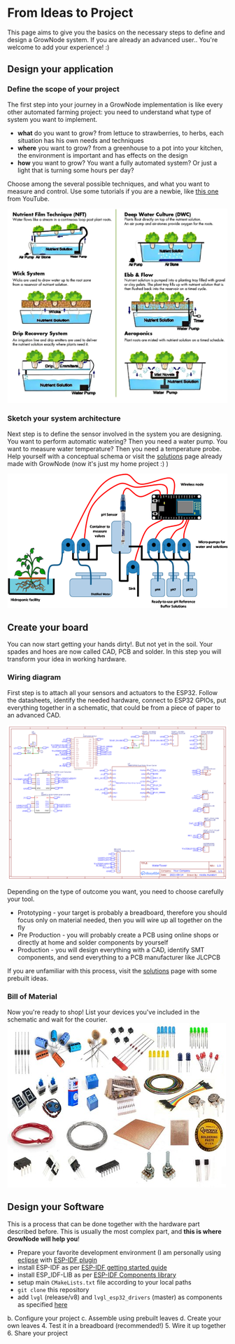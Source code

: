 
# From Ideas to Project

This page aims to give you the basics on the necessary steps to define and design a GrowNode system. If you are already an advanced user.. You're welcome to add your experience! :)

## Design your application

### Define the scope of your project
 
The first step into your journey in a GrowNode implementation is like every other automated farming project: you need to understand what type of system you want to implement. 
 - **what** do you want to grow? from lettuce to strawberries, to herbs, each situation has his own needs and techniques
 - **where** you want to grow? from a greenhouse to a pot into your kitchen, the environment is important and has effects on the design
 - **how** you want to grow? You want a fully automated system? Or just a light that is turning some hours per day?

Choose among the several possible techniques, and what you want to measure and control. 
Use some tutorials if you are a newbie, like [this one](https://www.youtube.com/watch?v=N7HNAD4EfkQ) from YouTube.

![some techniques](https://github.com/ogghst/GrowNode/blob/master/docs/resources/images/techniques.jpg?raw=true)

### Sketch your system architecture

Next step is to define the sensor involved in the system you are designing. 
You want to perform automatic watering? Then you need a water pump. You want to measure water temperature? Then you need a temperature probe. Help yourself with a conceptual schema or visit the [solutions](https://github.com/ogghst/GrowNode/tree/master/docs/resources/solutions/hydroboard1) page already made with GrowNode (now it's just my home project :) ) 

![Example System Architecture](https://github.com/ogghst/GrowNode/blob/master/docs/resources/images/schema3.png?raw=true)

## Create your board
You can now start getting your hands dirty!. But not yet in the soil. Your spades and hoes are now called CAD, PCB and solder.
In this step you will transform your idea in working hardware.

### Wiring diagram
First step is to attach all your sensors and actuators to the ESP32. Follow the datasheets, identify the needed hardware, connect to ESP32 GPIOs, put everything together in a schematic, that could be from a piece of paper to an advanced CAD.

![another schematic](https://github.com/ogghst/GrowNode/blob/master/docs/resources/images/schema5.png?raw=true)

Depending on the type of outcome you want, you need to choose carefully your tool.
 - Prototyping - your target is probably a breadboard, therefore you should focus only on material needed, then you will wire up all together on the fly
 - Pre Production - you will probably create a PCB using online shops or directly at home and solder components by yourself
 - Production - you will design everything with a CAD, identify SMT components, and send everything to a PCB manufacturer like JLCPCB

If you are unfamiliar with this process, visit the [solutions](https://github.com/ogghst/GrowNode/tree/master/docs/resources/solutions/hydroboard1) page with some prebuilt ideas.


### Bill of Material
Now you're ready to shop! List your devices you've included in the schematic and wait for the courier. 
![electrical components](https://github.com/ogghst/GrowNode/blob/master/docs/resources/images/electrical_components.jpg?raw=true)

## Design your Software
This is a process that can be done together with the hardware part described before. This is usually the most complex part, and **this is where GrowNode will help you**!

 - Prepare your favorite development environment (I am personally using [eclipse](https://www.eclipse.org/downloads/) with [ESP-IDF plugin](https://github.com/espressif/idf-eclipse-plugin/blob/master/README.md)
 - install ESP-IDF as per [ESP-IDF getting started guide](https://docs.espressif.com/projects/esp-idf/en/latest/esp32/get-started/)
 - install ESP_IDF-LIB as per [ESP-IDF Components library](https://github.com/UncleRus/esp-idf-lib)
 - setup main `CMakeLists.txt` file according to your local paths
 - `git clone` this repository
 - add `lvgl` (release/v8) and `lvgl_esp32_drivers` (master) as components as specified [here](https://github.com/lvgl/lv_port_esp32)


b.	Configure your project
c.	Assemble using prebuilt leaves 
d.	Create your own leaves
4.	Test it in a breadboard (recommended!) 
5.	Wire it up together
6.	Share your project
